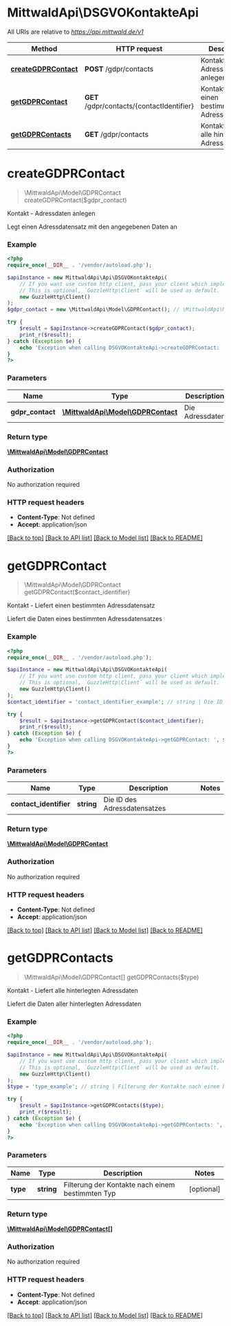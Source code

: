 # MittwaldApi\DSGVOKontakteApi

All URIs are relative to *https://api.mittwald.de/v1*

Method | HTTP request | Description
------------- | ------------- | -------------
[**createGDPRContact**](DSGVOKontakteApi.md#createGDPRContact) | **POST** /gdpr/contacts | Kontakt - Adressdaten anlegen
[**getGDPRContact**](DSGVOKontakteApi.md#getGDPRContact) | **GET** /gdpr/contacts/{contactIdentifier} | Kontakt - Liefert einen bestimmten Adressdatensatz
[**getGDPRContacts**](DSGVOKontakteApi.md#getGDPRContacts) | **GET** /gdpr/contacts | Kontakt - Liefert alle hinterlegten Adressdaten


# **createGDPRContact**
> \MittwaldApi\Model\GDPRContact createGDPRContact($gdpr_contact)

Kontakt - Adressdaten anlegen

Legt einen Adressdatensatz mit den angegebenen Daten an

### Example
```php
<?php
require_once(__DIR__ . '/vendor/autoload.php');

$apiInstance = new MittwaldApi\Api\DSGVOKontakteApi(
    // If you want use custom http client, pass your client which implements `GuzzleHttp\ClientInterface`.
    // This is optional, `GuzzleHttp\Client` will be used as default.
    new GuzzleHttp\Client()
);
$gdpr_contact = new \MittwaldApi\Model\GDPRContact(); // \MittwaldApi\Model\GDPRContact | Die Adressdaten

try {
    $result = $apiInstance->createGDPRContact($gdpr_contact);
    print_r($result);
} catch (Exception $e) {
    echo 'Exception when calling DSGVOKontakteApi->createGDPRContact: ', $e->getMessage(), PHP_EOL;
}
?>
```

### Parameters

Name | Type | Description  | Notes
------------- | ------------- | ------------- | -------------
 **gdpr_contact** | [**\MittwaldApi\Model\GDPRContact**](../Model/GDPRContact.md)| Die Adressdaten |

### Return type

[**\MittwaldApi\Model\GDPRContact**](../Model/GDPRContact.md)

### Authorization

No authorization required

### HTTP request headers

 - **Content-Type**: Not defined
 - **Accept**: application/json

[[Back to top]](#) [[Back to API list]](../../README.md#documentation-for-api-endpoints) [[Back to Model list]](../../README.md#documentation-for-models) [[Back to README]](../../README.md)

# **getGDPRContact**
> \MittwaldApi\Model\GDPRContact getGDPRContact($contact_identifier)

Kontakt - Liefert einen bestimmten Adressdatensatz

Liefert die Daten eines bestimmten Adressdatensatzes

### Example
```php
<?php
require_once(__DIR__ . '/vendor/autoload.php');

$apiInstance = new MittwaldApi\Api\DSGVOKontakteApi(
    // If you want use custom http client, pass your client which implements `GuzzleHttp\ClientInterface`.
    // This is optional, `GuzzleHttp\Client` will be used as default.
    new GuzzleHttp\Client()
);
$contact_identifier = 'contact_identifier_example'; // string | Die ID des Adressdatensatzes

try {
    $result = $apiInstance->getGDPRContact($contact_identifier);
    print_r($result);
} catch (Exception $e) {
    echo 'Exception when calling DSGVOKontakteApi->getGDPRContact: ', $e->getMessage(), PHP_EOL;
}
?>
```

### Parameters

Name | Type | Description  | Notes
------------- | ------------- | ------------- | -------------
 **contact_identifier** | **string**| Die ID des Adressdatensatzes |

### Return type

[**\MittwaldApi\Model\GDPRContact**](../Model/GDPRContact.md)

### Authorization

No authorization required

### HTTP request headers

 - **Content-Type**: Not defined
 - **Accept**: application/json

[[Back to top]](#) [[Back to API list]](../../README.md#documentation-for-api-endpoints) [[Back to Model list]](../../README.md#documentation-for-models) [[Back to README]](../../README.md)

# **getGDPRContacts**
> \MittwaldApi\Model\GDPRContact[] getGDPRContacts($type)

Kontakt - Liefert alle hinterlegten Adressdaten

Liefert die Daten aller hinterlegten Adressdaten

### Example
```php
<?php
require_once(__DIR__ . '/vendor/autoload.php');

$apiInstance = new MittwaldApi\Api\DSGVOKontakteApi(
    // If you want use custom http client, pass your client which implements `GuzzleHttp\ClientInterface`.
    // This is optional, `GuzzleHttp\Client` will be used as default.
    new GuzzleHttp\Client()
);
$type = 'type_example'; // string | Filterung der Kontakte nach einem bestimmten Typ

try {
    $result = $apiInstance->getGDPRContacts($type);
    print_r($result);
} catch (Exception $e) {
    echo 'Exception when calling DSGVOKontakteApi->getGDPRContacts: ', $e->getMessage(), PHP_EOL;
}
?>
```

### Parameters

Name | Type | Description  | Notes
------------- | ------------- | ------------- | -------------
 **type** | **string**| Filterung der Kontakte nach einem bestimmten Typ | [optional]

### Return type

[**\MittwaldApi\Model\GDPRContact[]**](../Model/GDPRContact.md)

### Authorization

No authorization required

### HTTP request headers

 - **Content-Type**: Not defined
 - **Accept**: application/json

[[Back to top]](#) [[Back to API list]](../../README.md#documentation-for-api-endpoints) [[Back to Model list]](../../README.md#documentation-for-models) [[Back to README]](../../README.md)

